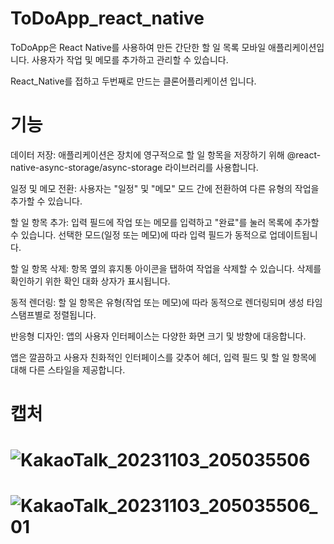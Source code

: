 # ToDoApp_react_native


ToDoApp은 React Native를 사용하여 만든 간단한 할 일 목록 모바일 애플리케이션입니다. 사용자가 작업 및 메모를 추가하고 관리할 수 있습니다.

React_Native를 접하고 두번째로 만드는 클론어플리케이션 입니다. 


# 기능

데이터 저장: 애플리케이션은 장치에 영구적으로 할 일 항목을 저장하기 위해 @react-native-async-storage/async-storage 라이브러리를 사용합니다.

일정 및 메모 전환: 사용자는 "일정" 및 "메모" 모드 간에 전환하여 다른 유형의 작업을 추가할 수 있습니다.

할 일 항목 추가: 입력 필드에 작업 또는 메모를 입력하고 "완료"를 눌러 목록에 추가할 수 있습니다. 선택한 모드(일정 또는 메모)에 따라 입력 필드가 동적으로 업데이트됩니다.

할 일 항목 삭제: 항목 옆의 휴지통 아이콘을 탭하여 작업을 삭제할 수 있습니다. 삭제를 확인하기 위한 확인 대화 상자가 표시됩니다.

동적 렌더링: 할 일 항목은 유형(작업 또는 메모)에 따라 동적으로 렌더링되며 생성 타임스탬프별로 정렬됩니다.

반응형 디자인: 앱의 사용자 인터페이스는 다양한 화면 크기 및 방향에 대응합니다.

앱은 깔끔하고 사용자 친화적인 인터페이스를 갖추어 헤더, 입력 필드 및 할 일 항목에 대해 다른 스타일을 제공합니다.

# 캡처

# ![KakaoTalk_20231103_205035506](https://github.com/ensookim/ToDoApp_react_native/assets/110519907/a9cb0058-abec-43b5-a4bd-09f449948ae2)



# ![KakaoTalk_20231103_205035506_01](https://github.com/ensookim/ToDoApp_react_native/assets/110519907/37fce14f-5561-4408-8f3a-e5d13f0e663a)



